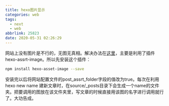 ```yaml
---
title: hexo图片显示
categories: web
tags:
  - next
  - web
abbrlink: 25823
date: 2020-05-31 02:26:29
---
```

网站上没有图片是不行的，无图无真相。解决办法在[这里](https://blog.csdn.net/qq_38148394/article/details/79997971)，主要是利用了插件hexo-assrt-image。所以先安装这个插件：
``` bash
npm install hexo-asset-image --save
```
安装完以后将网站配置文件的post_assrt_folder字段的值改为true。每次在利用hexo new name 建新文章时，在source/_posts目录下会生成一个name的文件夹。把要调用的图放在该文件夹里，写文章的时候直接用该图的名字进行调用就行了。大功告成。

